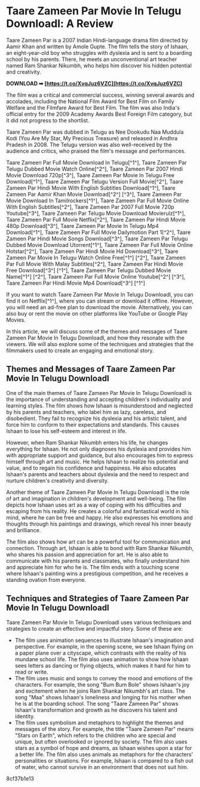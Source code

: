 
 
# Taare Zameen Par Movie In Telugu Downloadl: A Review
 
Taare Zameen Par is a 2007 Indian Hindi-language drama film directed by Aamir Khan and written by Amole Gupte. The film tells the story of Ishaan, an eight-year-old boy who struggles with dyslexia and is sent to a boarding school by his parents. There, he meets an unconventional art teacher named Ram Shankar Nikumbh, who helps him discover his hidden potential and creativity.
 
**DOWNLOAD ➡ [https://t.co/XvqJuz6VZC](https://t.co/XvqJuz6VZC)**


 
The film was a critical and commercial success, winning several awards and accolades, including the National Film Award for Best Film on Family Welfare and the Filmfare Award for Best Film. The film was also India's official entry for the 2009 Academy Awards Best Foreign Film category, but it did not progress to the shortlist.
 
Taare Zameen Par was dubbed in Telugu as Nee Dookudu Naa Muddula Kodi (You Are My Star, My Precious Treasure) and released in Andhra Pradesh in 2008. The Telugu version was also well-received by the audience and critics, who praised the film's message and performances.
 
Taare Zameen Par Full Movie Download In Telugu[^1^],  Taare Zameen Par Telugu Dubbed Movie Watch Online[^2^],  Taare Zameen Par 2007 Hindi Movie Download 720p[^3^],  Taare Zameen Par Movie In Telugu Free Download[^1^],  Taare Zameen Par Telugu Version Full Movie[^2^],  Taare Zameen Par Hindi Movie With English Subtitles Download[^1^],  Taare Zameen Par Aamir Khan Movie Download[^2^] [^3^],  Taare Zameen Par Movie Download In Tamilrockers[^1^],  Taare Zameen Par Full Movie Online With English Subtitles[^2^],  Taare Zameen Par 2007 Full Movie 720p Youtube[^3^],  Taare Zameen Par Telugu Movie Download Movierulz[^1^],  Taare Zameen Par Full Movie Netflix[^2^],  Taare Zameen Par Hindi Movie 480p Download[^3^],  Taare Zameen Par Movie In Telugu Mp4 Download[^1^],  Taare Zameen Par Full Movie Dailymotion Part 1[^2^],  Taare Zameen Par Hindi Movie Songs Download[^3^],  Taare Zameen Par Telugu Dubbed Movie Download Utorrent[^1^],  Taare Zameen Par Full Movie Online Hotstar[^2^],  Taare Zameen Par Hindi Movie Hd Download[^3^],  Taare Zameen Par Movie In Telugu Watch Online Free[^1^] [^2^],  Taare Zameen Par Full Movie With Malay Subtitles[^2^],  Taare Zameen Par Hindi Movie Free Download[^3^] [^1^],  Taare Zameen Par Telugu Dubbed Movie Name[^1^] [^2^],  Taare Zameen Par Full Movie Online Youtube[^2^] [^3^],  Taare Zameen Par Hindi Movie Mp4 Download[^3^] [^1^]
 
If you want to watch Taare Zameen Par Movie In Telugu Downloadl, you can find it on Netflix[^1^], where you can stream or download it offline. However, you will need an ad-free plan to download the movie. Alternatively, you can also buy or rent the movie on other platforms like YouTube or Google Play Movies.

In this article, we will discuss some of the themes and messages of Taare Zameen Par Movie In Telugu Downloadl, and how they resonate with the viewers. We will also explore some of the techniques and strategies that the filmmakers used to create an engaging and emotional story.
 
## Themes and Messages of Taare Zameen Par Movie In Telugu Downloadl
 
One of the main themes of Taare Zameen Par Movie In Telugu Downloadl is the importance of understanding and accepting children's individuality and learning styles. The film shows how Ishaan is misunderstood and neglected by his parents and teachers, who label him as lazy, careless, and disobedient. They fail to recognize his dyslexia and his artistic talent, and force him to conform to their expectations and standards. This causes Ishaan to lose his self-esteem and interest in life.
 
However, when Ram Shankar Nikumbh enters his life, he changes everything for Ishaan. He not only diagnoses his dyslexia and provides him with appropriate support and guidance, but also encourages him to express himself through art and music. He helps Ishaan to realize his potential and value, and to regain his confidence and happiness. He also educates Ishaan's parents and teachers about dyslexia and the need to respect and nurture children's creativity and diversity.
 
Another theme of Taare Zameen Par Movie In Telugu Downloadl is the role of art and imagination in children's development and well-being. The film depicts how Ishaan uses art as a way of coping with his difficulties and escaping from his reality. He creates a colorful and fantastical world in his mind, where he can be free and happy. He also expresses his emotions and thoughts through his paintings and drawings, which reveal his inner beauty and brilliance.
 
The film also shows how art can be a powerful tool for communication and connection. Through art, Ishaan is able to bond with Ram Shankar Nikumbh, who shares his passion and appreciation for art. He is also able to communicate with his parents and classmates, who finally understand him and appreciate him for who he is. The film ends with a touching scene where Ishaan's painting wins a prestigious competition, and he receives a standing ovation from everyone.
 
## Techniques and Strategies of Taare Zameen Par Movie In Telugu Downloadl
 
Taare Zameen Par Movie In Telugu Downloadl uses various techniques and strategies to create an effective and impactful story. Some of these are:
 
- The film uses animation sequences to illustrate Ishaan's imagination and perspective. For example, in the opening scene, we see Ishaan flying on a paper plane over a cityscape, which contrasts with the reality of his mundane school life. The film also uses animation to show how Ishaan sees letters as dancing or flying objects, which makes it hard for him to read or write.
- The film uses music and songs to convey the mood and emotions of the characters. For example, the song "Bum Bum Bole" shows Ishaan's joy and excitement when he joins Ram Shankar Nikumbh's art class. The song "Maa" shows Ishaan's loneliness and longing for his mother when he is at the boarding school. The song "Taare Zameen Par" shows Ishaan's transformation and growth as he discovers his talent and identity.
- The film uses symbolism and metaphors to highlight the themes and messages of the story. For example, the title "Taare Zameen Par" means "Stars on Earth", which refers to the children who are special and unique, but often overlooked or ignored by society. The film also uses stars as a symbol of hope and dreams, as Ishaan wishes upon a star for a better life. The film also uses animals as metaphors for the characters' personalities or situations. For example, Ishaan is compared to a fish out of water, who cannot survive in an environment that does not suit him.

 8cf37b1e13
 
